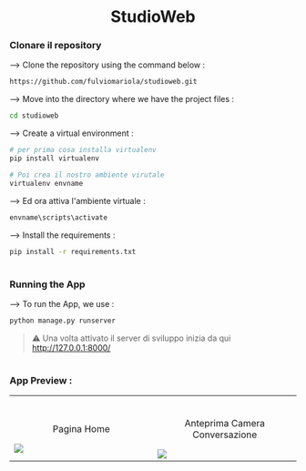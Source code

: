 <div align="center">

# StudioWeb
</div>

### Clonare il repository

--> Clone the repository using the command below :
```bash
https://github.com/fulviomariola/studioweb.git

```

--> Move into the directory where we have the project files : 
```bash
cd studioweb

```

--> Create a virtual environment :
```bash
# per prima cosa installa virtualenv 
pip install virtualenv

# Poi crea il nostro ambiente virutale
virtualenv envname

```

--> Ed ora attiva l'ambiente virtuale :
```bash
envname\scripts\activate

```


--> Install the requirements :
```bash
pip install -r requirements.txt

```

#

### Running the App

--> To run the App, we use :
```bash
python manage.py runserver

```

> ⚠ Una volta attivato il server di sviluppo inizia da qui http://127.0.0.1:8000/


#

### App Preview :

<table width="100%"> 
<tr>
<td width="50%">      
&nbsp; 
<br>
<p align="center">
  Pagina Home
</p>
<img src="https://www.eclettici.it/img/PythonStudioWeb/django-home.png">
</td> 
<td width="50%">
<br>
<p align="center">
  Anteprima Camera Conversazione
</p>
<img src="https://www.eclettici.it/img/PythonStudioWeb/django-interno-stanza.png">  
</td>
</table>
